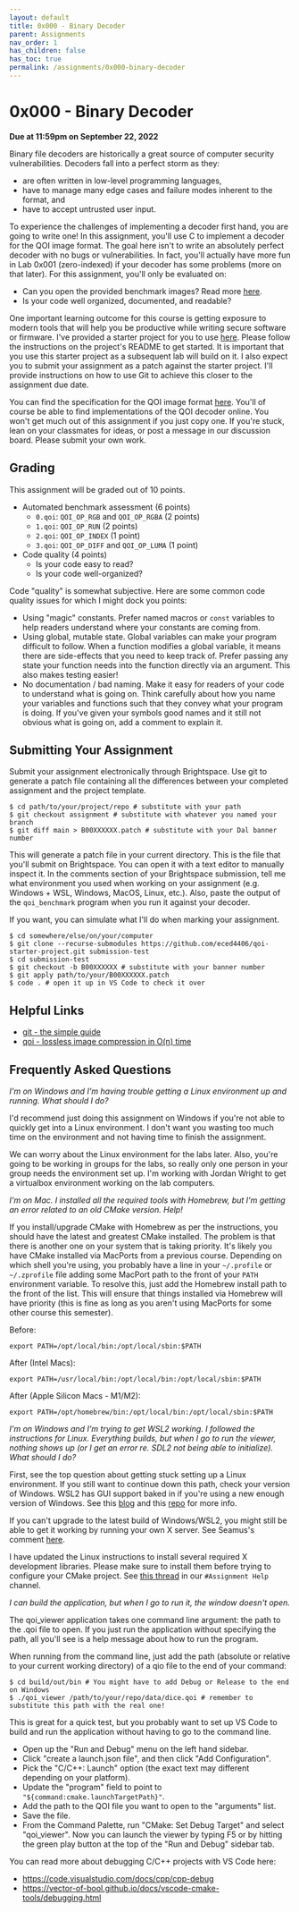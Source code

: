 ```yaml
---
layout: default
title: 0x000 - Binary Decoder
parent: Assignments
nav_order: 1
has_children: false
has_toc: true
permalink: /assignments/0x000-binary-decoder
---
```


# 0x000 - Binary Decoder

**Due at 11:59pm on September 22, 2022**

Binary file decoders are historically a great source of computer security vulnerabilities.
Decoders fall into a perfect storm as they:
* are often written in low-level programming languages,
* have to manage many edge cases and failure modes inherent to the format, and
* have to accept untrusted user input.

To experience the challenges of implementing a decoder first hand, you are going to write one!
In this assignment, you'll use C to implement a decoder for the QOI image format.
The goal here isn't to write an absolutely perfect decoder with no bugs or vulnerabilities.
In fact, you'll actually have more fun in Lab 0x001 (zero-indexed) if your decoder has some problems (more on that later).
For this assignment, you'll only be evaluated on:
* Can you open the provided benchmark images? Read more [here](https://github.com/eced4406/qoi-starter-project#benchmark).
* Is your code well organized, documented, and readable?

One important learning outcome for this course is getting exposure to modern tools that will help you be productive while writing secure software or firmware.
I've provided a starter project for you to use [here](https://github.com/eced4406/qoi-starter-project).
Please follow the instructions on the project's README to get started.
It is important that you use this starter project as a subsequent lab will build on it.
I also expect you to submit your assignment as a patch against the starter project.
I'll provide instructions on how to use Git to achieve this closer to the assignment due date.

You can find the specification for the QOI image format [here](https://qoiformat.org/qoi-specification.pdf).
You'll of course be able to find implementations of the QOI decoder online.
You won't get much out of this assignment if you just copy one.
If you're stuck, lean on your classmates for ideas, or post a message in our discussion board.
Please submit your own work.

## Grading

This assignment will be graded out of 10 points.
* Automated benchmark assessment (6 points)
  * `0.qoi`: `QOI_OP_RGB` and `QOI_OP_RGBA` (2 points)
  * `1.qoi`: `QOI_OP_RUN` (2 points)
  * `2.qoi`: `QOI_OP_INDEX` (1 point)
  * `3.qoi`: `QOI_OP_DIFF` and `QOI_OP_LUMA` (1 point)
* Code quality (4 points)
  * Is your code easy to read?
  * Is your code well-organized?

Code "quality" is somewhat subjective.
Here are some common code quality issues for which I might dock you points:
* Using "magic" constants. Prefer named macros or `const` variables to help readers understand where your constants are coming from. 
* Using global, mutable state. Global variables can make your program difficult to follow. When a function modifies a global variable, it means there are side-effects that you need to keep track of. Prefer passing any state your function needs into the function directly via an argument. This also makes testing easier!
* No documentation / bad naming. Make it easy for readers of your code to understand what is going on. Think carefully about how you name your variables and functions such that they convey what your program is doing. If you've given your symbols good names and it still not obvious what is going on, add a comment to explain it.

## Submitting Your Assignment

Submit your assignment electronically through Brightspace.
Use git to generate a patch file containing all the differences between your completed assignment and the project template.

```
$ cd path/to/your/project/repo # substitute with your path
$ git checkout assignment # substitute with whatever you named your branch
$ git diff main > B00XXXXXX.patch # substitute with your Dal banner number
```

This will generate a patch file in your current directory.
This is the file that you'll submit on Brightspace.
You can open it with a text editor to manually inspect it.
In the comments section of your Brightspace submission, tell me what environment you used when working on your assignment (e.g. Windows + WSL, Windows, MacOS, Linux, etc.).
Also, paste the output of the `qoi_benchmark` program when you run it against your decoder.

If you want, you can simulate what I'll do when marking your assignment.

```
$ cd somewhere/else/on/your/computer
$ git clone --recurse-submodules https://github.com/eced4406/qoi-starter-project.git submission-test
$ cd submission-test
$ git checkout -b B00XXXXXX # substitute with your banner number
$ git apply path/to/your/B00XXXXXX.patch
$ code . # open it up in VS Code to check it over
```

## Helpful Links

* [git - the simple guide](https://rogerdudler.github.io/git-guide/)
* [qoi - lossless image compression in O(n) time](https://phoboslab.org/log/2021/11/qoi-fast-lossless-image-compression)

## Frequently Asked Questions

*I'm on Windows and I'm having trouble getting a Linux environment up and running. What should I do?*

I'd recommend just doing this assignment on Windows if you're not able to quickly get into a Linux environment.
I don't want you wasting too much time on the environment and not having time to finish the assignment.

We can worry about the Linux environment for the labs later.
Also, you're going to be working in groups for the labs, so really only one person in your group needs the environment set up.
I'm working with Jordan Wright to get a virtualbox environment working on the lab computers.

*I'm on Mac. I installed all the required tools with Homebrew, but I'm getting an error related to an old CMake version. Help!*

If you install/upgrade CMake with Homebrew as per the instructions, you should have the latest and greatest CMake installed.
The problem is that there is another one on your system that is taking priority.
It's likely you have CMake installed via MacPorts from a previous course.
Depending on which shell you're using, you probably have a line in your `~/.profile` or `~/.zprofile` file adding some MacPort path to the front of your `PATH` environment variable.
To resolve this, just add the Homebrew install path to the front of the list.
This will ensure that things installed via Homebrew will have priority (this is fine as long as you aren't using MacPorts for some other course this semester).

Before:
```
export PATH=/opt/local/bin:/opt/local/sbin:$PATH
```

After (Intel Macs):
```
export PATH=/usr/local/bin:/opt/local/bin:/opt/local/sbin:$PATH
```

After (Apple Silicon Macs - M1/M2):
```
export PATH=/opt/homebrew/bin:/opt/local/bin:/opt/local/sbin:$PATH
```

*I'm on Windows and I'm trying to get WSL2 working. I followed the instructions for Linux. Everything builds, but when I go to run the viewer, nothing shows up (or I get an error re. SDL2 not being able to initialize). What should I do?*

First, see the top question about getting stuck setting up a Linux environment.
If you still want to continue down this path, check your version of Windows.
WSL2 has GUI support baked in if you're using a new enough version of Windows.
See this [blog](https://docs.microsoft.com/en-us/windows/wsl/tutorials/gui-apps) and this [repo](https://github.com/microsoft/wslg#welcome-to-wslg) for more info.

If you can't upgrade to the latest build of Windows/WSL2, you might still be able to get it working by running your own X server.
See Seamus's comment [here](https://teams.microsoft.com/l/message/19:03a0c5adf1f54a999863929653d403ad@thread.tacv2/1662602214031?tenantId=60b81999-0b7f-412d-92a3-e17d8ae9e3e0&groupId=4e08a2f1-1d09-4402-ba36-20b67bd3bdfb&parentMessageId=1662572367248&teamName=ECED%204406%20-%20Computer%20Security&channelName=Assignment%20Help&createdTime=1662602214031&allowXTenantAccess=false).

I have updated the Linux instructions to install several required X development libraries.
Please make sure to install them before trying to configure your CMake project.
See [this thread](https://teams.microsoft.com/l/message/19:03a0c5adf1f54a999863929653d403ad@thread.tacv2/1662741324732?tenantId=60b81999-0b7f-412d-92a3-e17d8ae9e3e0&groupId=4e08a2f1-1d09-4402-ba36-20b67bd3bdfb&parentMessageId=1662741324732&teamName=ECED%204406%20-%20Computer%20Security&channelName=Assignment%20Help&createdTime=1662741324732&allowXTenantAccess=false) in our `#Assignment Help` channel.

*I can build the application, but when I go to run it, the window doesn't open.*

The qoi_viewer application takes one command line argument: the path to the .qoi file to open.
If you just run the application without specifying the path, all you'll see is a help message about how to run the program.

When running from the command line, just add the path (absolute or relative to your current working directory) of a qio file to the end of your command:

```
$ cd build/out/bin # You might have to add Debug or Release to the end on Windows
$ ./qoi_viewer /path/to/your/repo/data/dice.qoi # remember to substitute this path with the real one!
```

This is great for a quick test, but you probably want to set up VS Code to build and run the application without having to go to the command line.
* Open up the "Run and Debug" menu on the left hand sidebar.
* Click "create a launch.json file", and then click "Add Configuration".
* Pick the "C/C++: Launch" option (the exact text may different depending on your platform).
* Update the "program" field to point to `"${command:cmake.launchTargetPath}"`.
* Add the path to the QOI file you want to open to the "arguments" list.
* Save the file.
* From the Command Palette, run "CMake: Set Debug Target" and select "qoi_viewer". Now you can launch the viewer by typing F5 or by hitting the green play button at the top of the "Run and Debug" sidebar tab.

You can read more about debugging C/C++ projects with VS Code here:
* https://code.visualstudio.com/docs/cpp/cpp-debug
* https://vector-of-bool.github.io/docs/vscode-cmake-tools/debugging.html
